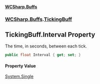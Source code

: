 #### [WCSharp\.Buffs](README.md 'README')
### [WCSharp\.Buffs](WCSharp.Buffs.md 'WCSharp\.Buffs').[TickingBuff](WCSharp.Buffs.TickingBuff.md 'WCSharp\.Buffs\.TickingBuff')

## TickingBuff\.Interval Property

The time, in seconds, between each tick\.

```csharp
public float Interval { get; set; }
```

#### Property Value
[System\.Single](https://learn.microsoft.com/en-us/dotnet/api/system.single 'System\.Single')
